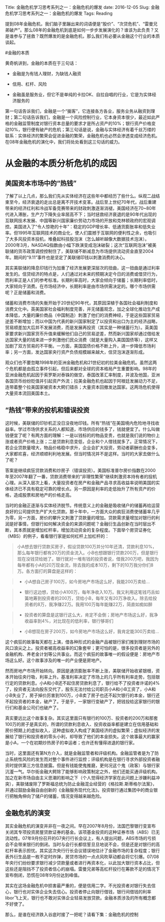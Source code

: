 Title: 金融危机学习思考系列之一：金融危机的爆发
date: 2016-12-05
Slug: 金融危机学习思考系列之一：金融危机的爆发
Tags: Reading



提到08年金融危机，我们脑子里蹦出来的词语便是“股价”、“次贷危机”、“雷曼兄弟破产”。那么08年的金融危机到底是如何一步步发展演化的？谁该为此负责？又是谁参与了拯救？既然爆发的是金融危机，那么我们有必要从金融这个行业的本质谈起。

#金融的本质

黄奇帆讲到，金融的本质在于三句话：

* 金融是为有钱人理财，为缺钱人融资

* 信用、杠杆、风险

* 金融虽是服务业，但它不是单纯的卡拉OK、自拉自唱的行业，它是为实体经济服务的



第一句话告诉我们，金融是一个“掮客”，它连接各方各业，服务业务从融资到理财；第二句话告诉我们，金融是一个风险控制行业，它本身资本很少，最近如此严格的金融监管制度对银行资本总量的要求才是所占资产的10%；银行资产价格变动10%，银行便有破产的危机；第三句话是说，金融与实体经济有着千丝万缕的联系：实体经济的繁荣会促进金融的繁荣，金融危机也必然会渗透变成经济危机。在08年金融危机的演化中，我们将处处看到这三句话的威力。

# 从金融的本质分析危机的成因

## 美国资本市场中的“热钱”

了解了以上几点，那么我们先从实体经济在这些年中都经历了些什么。纵观二战结束至今，经济衰退的走出总是离不开技术变革。战后至上世纪70年代，战后重建带来的经济红利和冷战军备竞赛带来的财政刺激逐渐消褪，美国经济在70~80年代进入滞胀，生产力下降失业率居高不下；当时拯救经济衰退的是90年代出现的互联网技术发展、中国等新兴国家廉价劳动力市场的开放和克林顿政府的宏观调控。美国进入了“令人惊艳的十年”：稳定的GDP增长率、低通货膨胀率和低失业率。但1995年互联网技术的商业化，使人们震撼于互联网的便利性之余，也吸引了大多风投资本投机，堆叠起科技股泡沫（怎么越听越像大数据技术泡沫）。2000年3月，NASDAQ指数由小幅下跌演变成泡沫破裂；这次“互联网泡沫”被美联储的货币政策调控控制住了，美联储不断减息为市场提供流动资金直至2004年。期间的“9.11”事件也是坚定了美联储印钱以刺激消费的决心。



其实美联储的降息印钱行为加重了经济发展更深层次的扭曲，这一扭曲是通过利率发生的。信贷经济的特点是，人们通过对未来的预期决定今日的消费或借贷行为，而利率正是人们的参考标准。长期利率高时，大家会倾向于储蓄；长期利率低时，大家倾向于消费。在市场经济中，长期利率是由市场供需决定的。哪个市场供需呢？正是储蓄和消费。



储蓄和消费市场的失衡开始于20世纪90年代，其原因深植于各国社会福利制度和消费文化中。英美国家社会福利制度完善，并无储蓄观念，加之全球化推动生产成本降低，大量的廉价商品（中国制造）刺激了他们的消费神经，于是这些国家贸易逆差不断增加；而以中国为代表的新兴国家制定了以投资和出口为主的经济战略，贸易顺差加大后并不发展消费，而是发展再投资（其实是一种储蓄行为）。英美国家要求新兴国家货币升值来缓解他们自己的贸易逆差，然而新兴国家却通过借给发达国家大量的钱来进一步刺激他们民众消费（就是大量购入美国国债等），这样又加剧了双方贸易的不平衡。一方面，美国国债价格不断上升，进一步降低市场利率；另一方面，发达国家央行资产负债规模越来越大，信贷泡沫逐渐形成。



观众们也不要忽略1998年的亚洲金融危机和21世纪初的拉美金融危机。虽然这两个危机都是由孤立事件引起，但后来都对全球的资本格局产生重要影响。98年的亚洲金融危机起因于索罗斯对泰铢的做空，泰国改革汇率制度，并波及他国，亚洲各国货币纷纷贬值并引起资产外流；拉美金融危机也起因于阿根廷发展动力不足，连带着整个拉美国家被资本大鳄们错杀；大量资本回撤发达国家。这两场危机使得大量资本流回美国本土。



## “热钱”带来的投机和错误投资

这时候，美联储的印钞机正没日没夜地印钱。所有“热钱”在美国境内危险地寻找收益率。学过市场供求关系的人都知道，市场供应的钱多了，钱就便宜了。什么叫做钱便宜了呢？有两方面的理解：一是以钱标的的物品变贵，也就是我们说的物价上涨或者资产价格上涨；二是贷款利息变低，企业和个人借钱就多了。正常情况下，若企业贷款量增大，物品价格稳中求升，企业会扩大投资，劳动者薪酬也会变多，大家都欢喜，经济顺顺利利地发展。但当时情况并不是这样。当时的大家去做什么了呢？



答案是继续疯狂贷款消费和炒房子（错误投资）。美国标准普尔房价指数在2000年至2007年翻了一番，贷款消费带来的“非理性繁荣”继续刺激资本持有者的投机心理。从深入层次上看，大量投资者在房产和金融产品寻求高收益率说明美国的实体经济已不具有稳定可靠的增长点。另一原因是利率的走低抬升了所有资产的价格，造成股票和房地产的价格走高。



当时的金融正逐渐与实体经济脱节。传统意义上的金融是吸收储户的储蓄再给运营良好的公司提供生产扩大化贷款。那十年中，一方面大众的疯狂消费使储蓄率几乎为零，另一方面，房价的攀升又刺激了贷款量的增加。贷款需求量增加对银行的利润是好事情，但银行如何解决资金的来源问题呢？金融衍生品创新在当时层出不断，其本质就是增加杠杆率，增加流动资金的复杂程度。下面举个房贷证券化（MBS）的例子，看看银行家是如何杠杆上加杠杆的：



>小A想去银行贷款买房子，假设贷款100万并分10年还清，贷款利息10%，那么每年银行都有20万的资金流入。小B也想跟银行贷款200万，但是银行现在没钱贷给她了。银行就对一堆有钱的投资者说，借我200万吧，我因为每年都有小A的20万现金流，除去我的成本10万，剩下的10万我分你们8万。各方面打的算盘是这样的：

>* 小A想自己房子100万，如今房地产市场这么好，我能200万卖给...

>* 银行这边想，贷给小A100万，每年净收入10万。我又利用这笔钱巧舌如簧地筹到投资者的200万，贷给小B，每年又有20万净收入。除去给投资者的8万，我净赚22万。我用100万每年能赚22万，简直如痴如醉

>* 投资者的算盘是这银行这么大，肯定不会倒；房地产市场这么好，我净收益率到4%，对比现在的低利率，银行够哥们

>* 小B想现在房子200万，如今房地产市场这么好，我肯定能300万卖给...



这个疯狂的故事每天都在上演，借各种形式的金融产品被银行家们推到理财市场的风口浪尖之上。投资者被高收益率的幻象套牢；更可怕的是，很多投资者是另外的金融机构、养老金计划等公共事业。而这个疯狂的故事唯一的假设便是：房地产市场这么好。这个故事涉及的唯一的产业便是房地产。



然而房地产市场开始转向。原因是通货膨胀率不断上涨，美联储开始收紧银根，资本开始往央行吸，利率上升。基准利率决定了市场上的几乎所有利率走势，包括银行定的贷款利息。小A和小B还不起住房贷款利息了，银行给不了投资者许诺的4%了，投资者无法向股东交代了，股东无法付给公司职员小A和小B工资了，小A和小B失业了，房子掉价厉害到100万，小B卖了房子也还不起欠银行的本金，银行还不起投资者的本金，破产了。于是乎，一家银行变破产了，把钱投给这家银行的银行们和基金公司们也破产了。



真实要远比这个故事复杂。其实这里面只有银行的100万、投资者的200万和那套100万的房子是真实的，所谓的贷款利息收入、投资收益率都是建立在信用基础和房价预期上的虚拟收入，这种虚拟收入构成了美国经济的虚拟繁荣；虚拟经济的发展给了银行和投资者的零头小利，却导致了他们的本金损失。这个故事最大的赢家是小A，一个在初期炒热房子的幸运者；也许还有懂得进退的银行家。



当时，这里面还有第N方介入，就是金融监管者和评级机构。金融监管者是为了防止系统性风险的发生而对整个事件进行监控；评级机构是在银行寻求外部投资者融资时提供第三方信息披露。但是有钱能使鬼推磨，更何况这个鬼（政客）与银行家沆瀣一气。华尔街金融大鳄除了能够影响政策制定之外，他们还能买通评级机构。加之在新市场自由主义思潮的影响之下（个人觉得经济学家在此问题上涉嫌利益冲突），美联储废除了罗斯福总统为防止金融混业经营的《格拉斯.斯蒂格尔法案》，并通过鼓励金融自由创新的《金融服务现代化法》。投资银行通过集团中的商业银行把触角伸向了储户的储蓄，情况变得越来越危险。



## 金融危机的演变



其实金融危机的演变并非在一夜之间。早在2007年8月份，法国巴黎银行变宣布关闭其专项投资房屋贷款证券的基金。该项基金投资的这种证券市场（ABS）已无流动性。07年9月份召开的G7央行行长会议上，有人提出问题，ABS市场的亏损会不会带来银行的倒闭。当时与会行长都信誓旦旦地说不会，但是还是对银行的高杠杆率表示担忧。其实这次央行行长会议错误地估计了金融市场的复杂程度；银行表外衍生品是一枚不定时炸弹，房贷市场的一点点风吹草动都会将它引爆。07/08年央行们纷纷要求银行减少贷款量或者进行再资本化，以此加大银行资本占比，但这些还是阻挡不了投资者信心的崩塌。雷曼兄弟等高杠杆投行在筹款不足的情况下宣布倒闭，恐慌在08年9月份达到峰值。



其实在这场金融危机中损害最严重的，便是信用二字。不光投资者对银行失去信心，银行也对实体企业失去信心。投资者停止向银行借钱，银行间借钱的利率libor飞上天，银行也不敢对实体企业轻易发放贷款。金融本质涉及的所有概念都不好使了。



那么，是谁在经济跌入谷底时接了一把呢？请看下集：金融危机的控制


















